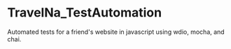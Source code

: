 # TravelNa_TestAutomation
Automated tests for a friend's website in javascript using wdio, mocha, and chai.
